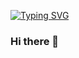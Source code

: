 [![Typing SVG](https://readme-typing-svg.demolab.com?font=Fira+Code&pause=1000&color=78F7ED&center=true&vCenter=true&random=false&width=500&height=60&lines=Hey%2C+there+%F0%9F%99%8B;Prasheelan+here....+😌;it's+great+to+meet+you!%F0%9F%98%8A)](https://git.io/typing-svg)

### Hi there 👋

<!--
**VPraseelan/VPraseelan** is a ✨ _special_ ✨ repository because its `README.md` (this file) appears on your GitHub profile.

Here are some ideas to get you started:

- 🔭 I’m currently working on ...
- 🌱 I’m currently learning ...
- 👯 I’m looking to collaborate on ...
- 🤔 I’m looking for help with ...
- 💬 Ask me about ...
- 📫 How to reach me: ...
- 😄 Pronouns: ...
- ⚡ Fun fact: ...
-->
